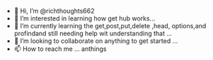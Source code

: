- 👋 Hi, I’m @richthoughts662
- 👀 I’m interested in learning how get hub works...
- 🌱 I’m currently learning the get,post,put,delete ,head, options,and profindand still needing help wit understanding that ...
- 💞️ I’m looking to collaborate on anything to get started ...
- 📫 How to reach me ...
anthings
<!---
richthoughts662/richthoughts662 is a ✨ special ✨ repository because its `README.md` (this file) appears on your GitHub profile.
You can click the Preview link to take a look at your changes.
--->

